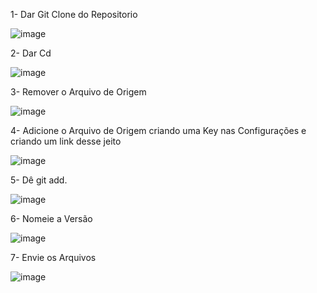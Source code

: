 1- Dar Git Clone do Repositorio

![image](https://github.com/user-attachments/assets/12a4354c-f170-478b-a151-550f7ccd54ef)


2- Dar Cd

![image](https://github.com/user-attachments/assets/a27802b4-2372-42f0-9057-c279f83fe702)


3- Remover o Arquivo de Origem

![image](https://github.com/user-attachments/assets/22d27a43-c29f-43d3-a7b1-a4b4960430dc)


4- Adicione o Arquivo de Origem criando uma Key nas Configurações e criando um link desse jeito

![image](https://github.com/user-attachments/assets/ea440d7f-15c3-419a-aa85-a47cc2055eda)


5- Dê git add.

![image](https://github.com/user-attachments/assets/dd2bcd5c-11c1-464b-be55-055231b290a9)


6- Nomeie a Versão

![image](https://github.com/user-attachments/assets/1c4ec1ea-4fbb-45ff-a17c-b0b966e18daf)


7- Envie os Arquivos

![image](https://github.com/user-attachments/assets/29a41df9-5d02-4a20-b08c-368c580c1365)
